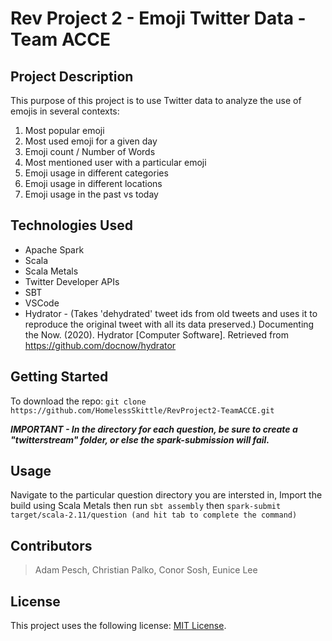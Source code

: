 # Rev Project 2 - Emoji Twitter Data - Team ACCE

## Project Description

This purpose of this project is to use Twitter data to analyze the use of emojis in several contexts:
1) Most popular emoji
2) Most used emoji for a given day
3) Emoji count / Number of Words
4) Most mentioned user with a particular emoji
5) Emoji usage in different categories
6) Emoji usage in different locations
7) Emoji usage in the past vs today

## Technologies Used

* Apache Spark
* Scala
* Scala Metals
* Twitter Developer APIs
* SBT
* VSCode
* Hydrator - (Takes 'dehydrated' tweet ids from old tweets and uses it to reproduce the original tweet with all its data preserved.)
Documenting the Now. (2020). Hydrator [Computer Software]. Retrieved from https://github.com/docnow/hydrator

## Getting Started

To download the repo:
```git clone https://github.com/HomelessSkittle/RevProject2-TeamACCE.git```

***IMPORTANT - In the directory for each question, be sure to create a "twitterstream" folder, or else the spark-submission will fail.***

## Usage

Navigate to the particular question directory you are intersted in,
Import the build using Scala Metals then run
```sbt assembly```
then
```spark-submit target/scala-2.11/question (and hit tab to complete the command)```

## Contributors

> Adam Pesch,
> Christian Palko,
> Conor Sosh,
> Eunice Lee

## License

This project uses the following license: [MIT License](<https://mit-license.org/>).
